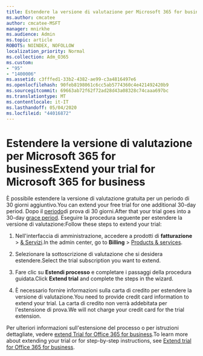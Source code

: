 ```yaml
---
title: Estendere la versione di valutazione per Microsoft 365 for business
ms.author: cmcatee
author: cmcatee-MSFT
manager: mnirkhe
ms.audience: Admin
ms.topic: article
ROBOTS: NOINDEX, NOFOLLOW
localization_priority: Normal
ms.collection: Adm_O365
ms.custom:
- "95"
- "1400006"
ms.assetid: c3fffed1-33b2-4382-ae99-c3a4816497e6
ms.openlocfilehash: 90feb8198061c6cc5ab5774360c4e421492420b9
ms.sourcegitcommit: 69663ab72f62f72ad28d43a08328c74caaa697bc
ms.translationtype: MT
ms.contentlocale: it-IT
ms.lasthandoff: 05/04/2020
ms.locfileid: "44016872"
---
```

# <a name="extend-your-trial-for-microsoft-365-for-business"></a><span data-ttu-id="e42e7-102">Estendere la versione di valutazione per Microsoft 365 for business</span><span class="sxs-lookup"><span data-stu-id="e42e7-102">Extend your trial for Microsoft 365 for business</span></span>

<span data-ttu-id="e42e7-103">È possibile estendere la versione di valutazione gratuita per un periodo di 30 giorni aggiuntivo.</span><span class="sxs-lookup"><span data-stu-id="e42e7-103">You can extend your free trial for one additional 30-day period.</span></span> <span data-ttu-id="e42e7-104">Dopo il [periodo](https://docs.microsoft.com/alchemyinsights/grace-period-for-microsoft-365-free-trial)di prova di 30 giorni.</span><span class="sxs-lookup"><span data-stu-id="e42e7-104">After that your trial goes into a 30-day [grace period](https://docs.microsoft.com/alchemyinsights/grace-period-for-microsoft-365-free-trial).</span></span> <span data-ttu-id="e42e7-105">Eseguire la procedura seguente per estendere la versione di valutazione:</span><span class="sxs-lookup"><span data-stu-id="e42e7-105">Follow these steps to extend your trial:</span></span>
  
1. <span data-ttu-id="e42e7-106">Nell'interfaccia di amministrazione, accedere a prodotti di **fatturazione** \> [& Servizi](https://portal.office.com/adminportal/home#/subscriptions).</span><span class="sxs-lookup"><span data-stu-id="e42e7-106">In the admin center, go to **Billing** \> [Products & services](https://portal.office.com/adminportal/home#/subscriptions).</span></span>

2. <span data-ttu-id="e42e7-107">Selezionare la sottoscrizione di valutazione che si desidera estendere.</span><span class="sxs-lookup"><span data-stu-id="e42e7-107">Select the trial subscription you want to extend.</span></span>

3. <span data-ttu-id="e42e7-108">Fare clic su **Estendi processo** e completare i passaggi della procedura guidata.</span><span class="sxs-lookup"><span data-stu-id="e42e7-108">Click **Extend trial** and complete the steps in the wizard.</span></span>

4. <span data-ttu-id="e42e7-109">È necessario fornire informazioni sulla carta di credito per estendere la versione di valutazione.</span><span class="sxs-lookup"><span data-stu-id="e42e7-109">You need to provide credit card information to extend your trial.</span></span> <span data-ttu-id="e42e7-110">La carta di credito non verrà addebitata per l'estensione di prova.</span><span class="sxs-lookup"><span data-stu-id="e42e7-110">We will not charge your credit card for the trial extension.</span></span>

<span data-ttu-id="e42e7-111">Per ulteriori informazioni sull'estensione del processo o per istruzioni dettagliate, vedere [extend Trial for Office 365 for business](https://docs.microsoft.com/microsoft-365/commerce/extend-your-trial).</span><span class="sxs-lookup"><span data-stu-id="e42e7-111">To learn more about extending your trial or for step-by-step instructions, see [Extend trial for Office 365 for business](https://docs.microsoft.com/microsoft-365/commerce/extend-your-trial).</span></span>
